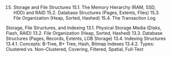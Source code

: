15. Storage and File Structures
15.1. The Memory Hierarchy (RAM, SSD, HDD) and RAID
15.2. Database Structures (Pages, Extents, Files)
15.3. File Organization (Heap, Sorted, Hashed)
15.4. The Transaction Log


Storage, File Structures, and Indexing
13.1. Physical Storage Media (Disks, Flash, RAID)
13.2. File Organization (Heap, Sorted, Hashed)
13.3. Database Structures (Pages, Records, Extents, LOB Storage)
13.4. Indexing Structures
13.4.1. Concepts: B-Tree, B+ Tree, Hash, Bitmap Indexes
13.4.2. Types: Clustered vs. Non-Clustered, Covering, Filtered, Spatial, Full-Text